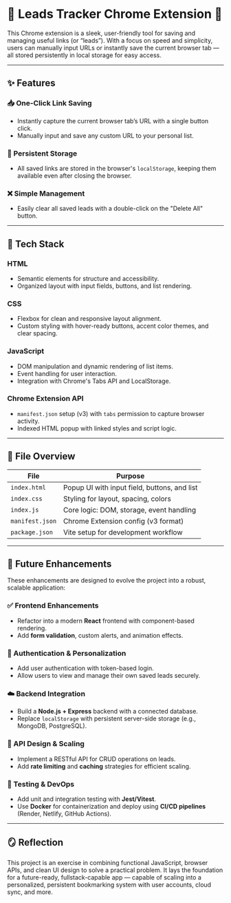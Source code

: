 
# 🔗 Leads Tracker Chrome Extension 🔗  
This Chrome extension is a sleek, user-friendly tool for saving and managing useful links (or “leads”). With a focus on speed and simplicity, users can manually input URLs or instantly save the current browser tab — all stored persistently in local storage for easy access.

---

## ✨ Features

### 📥 One-Click Link Saving  
- Instantly capture the current browser tab’s URL with a single button click.  
- Manually input and save any custom URL to your personal list.

### 🔁 Persistent Storage  
- All saved links are stored in the browser's `localStorage`, keeping them available even after closing the browser.

### ❌ Simple Management  
- Easily clear all saved leads with a double-click on the "Delete All" button.

---

## 🧱 Tech Stack

### HTML
- Semantic elements for structure and accessibility.  
- Organized layout with input fields, buttons, and list rendering.

### CSS
- Flexbox for clean and responsive layout alignment.  
- Custom styling with hover-ready buttons, accent color themes, and clear spacing.

### JavaScript
- DOM manipulation and dynamic rendering of list items.  
- Event handling for user interaction.  
- Integration with Chrome's Tabs API and LocalStorage.

### Chrome Extension API
- `manifest.json` setup (v3) with `tabs` permission to capture browser activity.  
- Indexed HTML popup with linked styles and script logic.

---

## 📁 File Overview

| File            | Purpose                                      |
|-----------------|----------------------------------------------|
| `index.html`    | Popup UI with input field, buttons, and list |
| `index.css`     | Styling for layout, spacing, colors          |
| `index.js`      | Core logic: DOM, storage, event handling     |
| `manifest.json` | Chrome Extension config (v3 format)          |
| `package.json`  | Vite setup for development workflow          |

---

## 🚀 Future Enhancements

These enhancements are designed to evolve the project into a robust, scalable application:

### ✅ Frontend Enhancements
- Refactor into a modern **React** frontend with component-based rendering.
- Add **form validation**, custom alerts, and animation effects.

### 🔐 Authentication & Personalization
- Add user authentication with token-based login.
- Allow users to view and manage their own saved leads securely.

### ☁️ Backend Integration
- Build a **Node.js + Express** backend with a connected database.
- Replace `localStorage` with persistent server-side storage (e.g., MongoDB, PostgreSQL).

### 🔄 API Design & Scaling
- Implement a RESTful API for CRUD operations on leads.
- Add **rate limiting** and **caching** strategies for efficient scaling.

### 🧪 Testing & DevOps
- Add unit and integration testing with **Jest/Vitest**.
- Use **Docker** for containerization and deploy using **CI/CD pipelines** (Render, Netlify, GitHub Actions).

---

## 🪞 Reflection

This project is an exercise in combining functional JavaScript, browser APIs, and clean UI design to solve a practical problem. It lays the foundation for a future-ready, fullstack-capable app — capable of scaling into a personalized, persistent bookmarking system with user accounts, cloud sync, and more.

